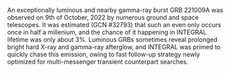 An exceptionally luminous and nearby gamma-ray burst GRB 221009A was observed on 9th of October, 2022 by numerous ground and space telescopes. It was estimated (GCN #32793) that such an even only occurs once in half a millenium, and the chance of it happening in INTEGRAL lifetime was only about 3%. Luminous GRBs sometimes reveal prolonged bright hard X-ray and gamma-ray afterglow, and INTEGRAL was primed to quickly chase this emission, owing to fast follow-up strategy newly optimized for multi-messenger transient counterpart searches. 